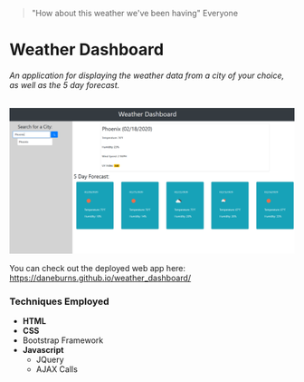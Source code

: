 
> "How about this weather we've been having"
                                   Everyone

# Weather Dashboard

###### An application for displaying the weather data from a city of your choice, as well as the 5 day forecast.

![image of weather app](./assets/weatherdash.png)

You can check out the deployed web app here:
https://daneburns.github.io/weather_dashboard/

### Techniques Employed 
* __HTML__
* __CSS__
 * Bootstrap Framework
* __Javascript__
  * JQuery
  * AJAX Calls

